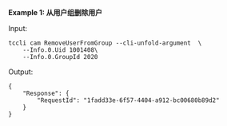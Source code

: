 **Example 1: 从用户组删除用户**



Input: 

```
tccli cam RemoveUserFromGroup --cli-unfold-argument  \
    --Info.0.Uid 1001408\
    --Info.0.GroupId 2020
```

Output: 
```
{
    "Response": {
        "RequestId": "1fadd33e-6f57-4404-a912-bc00680b89d2"
    }
}
```

